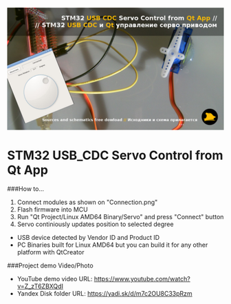 [![STM32 USB CDC Servo Control from Qt App - Youtube](./cover.jpg)](https://www.youtube.com/watch?v=Z_zT6ZBXQdI)

# STM32 USB_CDC Servo Control from Qt App

###How to...
1. Connect modules as shown on "Connection.png"
2. Flash firmware into MCU
3. Run "Qt Project/Linux AMD64 Binary/Servo" and press "Connect" button
4. Servo continiously updates position to selected degree

- USB device detected by Vendor ID and Product ID
- PC Binaries built for Linux AMD64 but you can build it for any other platform with QtCreator

###Project demo Video/Photo
- YouTube demo video URL: https://www.youtube.com/watch?v=Z_zT6ZBXQdI
- Yandex Disk folder URL: https://yadi.sk/d/m7c2OU8C33pRzm
